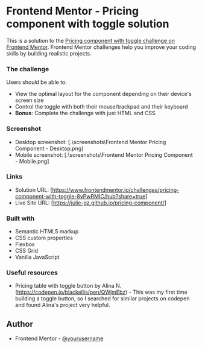 # Frontend Mentor - Pricing component with toggle solution

This is a solution to the [Pricing component with toggle challenge on Frontend Mentor](https://www.frontendmentor.io/challenges/pricing-component-with-toggle-8vPwRMIC). Frontend Mentor challenges help you improve your coding skills by building realistic projects. 

### The challenge

Users should be able to:

- View the optimal layout for the component depending on their device's screen size
- Control the toggle with both their mouse/trackpad and their keyboard
- **Bonus**: Complete the challenge with just HTML and CSS

### Screenshot

- Desktop screenshot: [.\screenshots\Frontend Mentor Pricing Component - Desktop.png] 
- Mobile screenshot: [.\screenshots\Frontend Mentor Pricing Component - Mobile.png]

### Links

- Solution URL: [https://www.frontendmentor.io/challenges/pricing-component-with-toggle-8vPwRMIC/hub?share=true]
- Live Site URL: [https://julie-gz.github.io/pricing-component/]

### Built with

- Semantic HTML5 markup
- CSS custom properties
- Flexbox
- CSS Grid
- Vanilla JavaScript

### Useful resources

- Pricing table with toggle button by Alina N.(https://codepen.io/blackellis/pen/QWjmEbz) - This was my first time building a toggle button, so I searched for similar projects on codepen and found Alina's project very helpful.

## Author

- Frontend Mentor - [@yourusername](https://www.frontendmentor.io/profile/yourusername)
